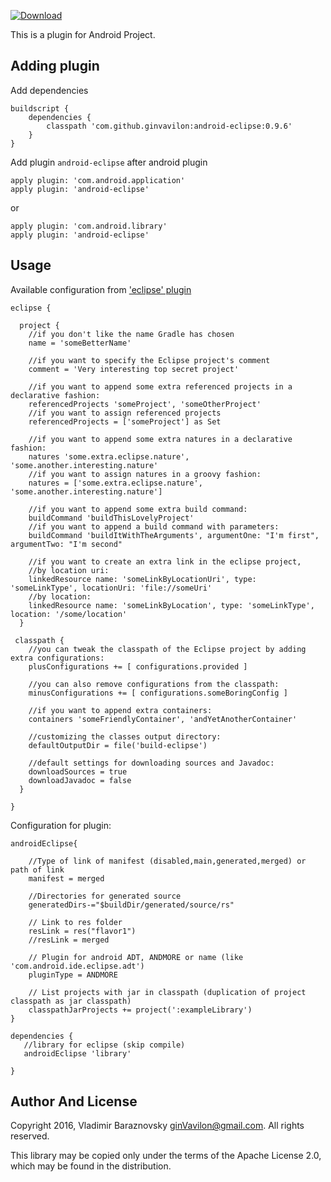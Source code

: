  [ ![Download](https://api.bintray.com/packages/ginvavilon/maven/Android-Eclipse/images/download.svg?version=0.9.5) ](https://bintray.com/ginvavilon/maven/Android-Eclipse/0.9.6/link)
 
This is a plugin for Android Project.

## Adding plugin
Add dependencies

```Gradle
buildscript {
    dependencies {
        classpath 'com.github.ginvavilon:android-eclipse:0.9.6'
    }
}
```

Add plugin `android-eclipse` after android plugin

```Gradle
apply plugin: 'com.android.application'
apply plugin: 'android-eclipse'
```
or
```Gradle
apply plugin: 'com.android.library'
apply plugin: 'android-eclipse'
```


## Usage
Available configuration from ['eclipse' plugin](https://docs.gradle.org/current/dsl/org.gradle.plugins.ide.eclipse.model.EclipseModel.html)

```Gradle
eclipse {

  project {
    //if you don't like the name Gradle has chosen
    name = 'someBetterName'

    //if you want to specify the Eclipse project's comment
    comment = 'Very interesting top secret project'

    //if you want to append some extra referenced projects in a declarative fashion:
    referencedProjects 'someProject', 'someOtherProject'
    //if you want to assign referenced projects
    referencedProjects = ['someProject'] as Set

    //if you want to append some extra natures in a declarative fashion:
    natures 'some.extra.eclipse.nature', 'some.another.interesting.nature'
    //if you want to assign natures in a groovy fashion:
    natures = ['some.extra.eclipse.nature', 'some.another.interesting.nature']

    //if you want to append some extra build command:
    buildCommand 'buildThisLovelyProject'
    //if you want to append a build command with parameters:
    buildCommand 'buildItWithTheArguments', argumentOne: "I'm first", argumentTwo: "I'm second"

    //if you want to create an extra link in the eclipse project,
    //by location uri:
    linkedResource name: 'someLinkByLocationUri', type: 'someLinkType', locationUri: 'file://someUri'
    //by location:
    linkedResource name: 'someLinkByLocation', type: 'someLinkType', location: '/some/location'
  }

 classpath {
    //you can tweak the classpath of the Eclipse project by adding extra configurations:
    plusConfigurations += [ configurations.provided ]

    //you can also remove configurations from the classpath:
    minusConfigurations += [ configurations.someBoringConfig ]

    //if you want to append extra containers:
    containers 'someFriendlyContainer', 'andYetAnotherContainer'

    //customizing the classes output directory:
    defaultOutputDir = file('build-eclipse')

    //default settings for downloading sources and Javadoc:
    downloadSources = true
    downloadJavadoc = false
  }

}

```

Configuration for plugin:
```Gradle
androidEclipse{

    //Type of link of manifest (disabled,main,generated,merged) or path of link
    manifest = merged

    //Directories for generated source
    generatedDirs-="$buildDir/generated/source/rs"
    
    // Link to res folder    
    resLink = res("flavor1")
    //resLink = merged
    
    // Plugin for android ADT, ANDMORE or name (like 'com.android.ide.eclipse.adt')
    pluginType = ANDMORE
    
    // List projects with jar in classpath (duplication of project classpath as jar classpath)
    classpathJarProjects += project(':exampleLibrary')
}

dependencies {
   //library for eclipse (skip compile)
   androidEclipse 'library'

}
```




## Author And License

Copyright 2016, Vladimir Baraznovsky <ginVavilon@gmail.com>. All rights reserved.

This library may be copied only under the terms of the Apache License 2.0, which may be found in the distribution.
